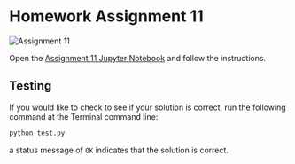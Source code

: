 # Homework Assignment 11

![Assignment 11](https://github.com/PGE323M/assignment11/workflows/.github/workflows/main.yml/badge.svg)

Open the [Assignment 11 Jupyter Notebook](assignment11.ipynb) and follow the instructions.

## Testing

If you would like to check to see if your solution is correct, run the following command at the Terminal command line:

```bash
python test.py
```

a status message of `OK` indicates that the solution is correct.
